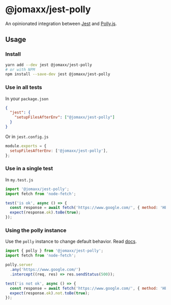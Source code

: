 # @jomaxx/jest-polly

An opinionated integration between [Jest](https://jestjs.io/) and [Polly.js](https://netflix.github.io/pollyjs).

## Usage

### Install

```bash
yarn add --dev jest @jomaxx/jest-polly
# or with NPM
npm install --save-dev jest @jomaxx/jest-polly
```

### Use in all tests

In your `package.json`

```json
{
  "jest": {
    "setupFilesAfterEnv": ["@jomaxx/jest-polly"]
  }
}
```

Or in `jest.config.js`

```js
module.exports = {
  setupFilesAfterEnv: ['@jomaxx/jest-polly'],
};
```

### Use in a single test

In `my.test.js`

```js
import '@jomaxx/jest-polly';
import fetch from 'node-fetch';

test('is ok', async () => {
  const response = await fetch('https://www.google.com/', { method: 'HEAD' });
  expect(response.ok).toBe(true);
});
```

### Using the polly instance

Use the `polly` instance to change default behavior. Read [docs](https://netflix.github.io/pollyjs/#/api).

```js
import { polly } from '@jomaxx/jest-polly';
import fetch from 'node-fetch';

polly.server
  .any('https://www.google.com/')
  .intercept((req, res) => res.sendStatus(500));

test('is not ok', async () => {
  const response = await fetch('https://www.google.com/', { method: 'HEAD' });
  expect(response.ok).not.toBe(true);
});
```
